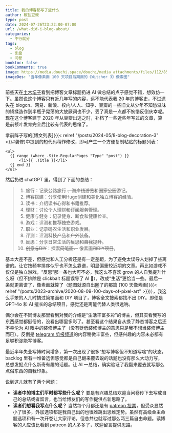 ```yaml
---
title: 我的博客都写了些什么
author: 椒盐豆豉
type: post
date: 2024-07-26T23:22:00-07:00
url: /what-did-i-blog-about/
categories:
  - 不行就分
tags:
  - blog
  - 复盘
  - 问卷
booktoc: false
bookComments: true
image: https://media.douchi.space/douchi/media_attachments/files/112/856/867/081/692/285/original/fe6d3b44d9ef71b7.png
imageDes: "当年像素画 100 天项目后期画的《Witcher 3》像素图"
---
```


前些天在[土木坛子](https://tumutanzi.com/archives/17322?utm_source=blog.douchi.space)看到把博客文章标题扔进 AI 做总结的点子感觉不错，想效仿一下。虽然说这个博客只有近几年写的内容，远不能代表我 20 年的博客史，不过遗失在 blogcn、网易、新浪、校内/人人、知乎、豆瓣的一些旧文从少年不知愁滋味的矫揉造作到半瓶子晃荡的大放厥词也不少，丢了真是一点都不惋惜反倒庆幸呢。现在这个博客建于 2020 年从豆瓣出逃之时，补档了一些近些年写过的文章，算是前额叶发育完全后比较有代表的思绪了。
<!--more-->

拿前阵子写的[博文列表]({{< relref "/posts/2024-05/8-blog-decoration-3" >}}#装修)中提到的短代码稍作修改，即可产生一个方便复制粘贴的标题列表：

```Go-HTML-Template
<ul>
  {{ range (where .Site.RegularPages "Type" "post") }}
      <li>{{ .Title }}</li>
  {{ end }}
</ul>
```

然后扔进 chatGPT 里，得到了下面的总结：
> 1. 旅行：记录公路旅行 ~~、海岸线游览~~和~~国家公园~~游记。
> 2. 博客搭建：分享使用Hugo创建和美化独立博客的经验。
> 3. 读书：介绍读书心得和书籍推荐。
> 4. 理财：讨论个人理财~~和订阅服务管理~~。
> 5. 健康与健身：记录健身、断食和健康检查。
> 6. 游戏：评测和推荐~~独立~~游戏。
> 7. 职业：记录码农生活和职业发展。
> 8. 评测：评测科技产品和~~户外~~装备。
> 9. ~~反思~~：分享日常生活~~的反思和自我提升~~。
> 10. ~~创意与DIY~~：探索~~简笔画、~~ 像素画~~和DIY项目~~。

基本大差不差，但感觉和人工分析还是有一定差距，为了避免太误导人划掉了些离谱的。让它按频率排序似乎也不怎么靠谱，明显偏重较近期的文章。再比如游戏不仅仅是独立游戏，“反思”那一条也大可不必，我这么不喜欢 grow 的人自我提升什么呀（但不排除是 clickbait 标题误导了 AI 🤣），改成“生活”更恰当一些。最后一条就更离谱了，像素画就算了（题图就源自出圈了的那篇 [100 天像素画]({{< relref "/posts/2023-archive/2020-08-09-100-days-of-pixel-art" >}})），我这么手笨的人几时搞过简笔画和 DIY 项目了，博客全文搜索都找不出 DIY。即便是 GPT-4o 和 AI 擅长的总结项目，感觉还是离能代替人类很远呐。

偶尔会在不同博友那里看到对我的介绍是“生活丰富多彩”的博主，但其实看我写的东西感觉都挺俗的，没看出哪里多彩了。甚至看这个结果自从换了静态博客之后还不幸沦为 AI 眼中的装修博主了（没有贬低装修博主的意思只是我不想当装修博主而已）。反倒是 [telegram 剪报频道](https://t.me/mtfront)的内容稍微丰富些，但感兴趣的内容未必都有足够积淀能写博客。

最近半年失业写博时间增多，第一次出现了很多“想写博客但不知道写啥”的状态，backlog 里有一堆备选但感觉都是自己翻来覆去说的话题也没有那么大动力写，总想发掘点什么新奇有趣的话题。让 AI 一总结，确实验证了我翻来覆去就写那么点俗东西的自我印象。

说到这儿就有了两个问题：
- **读者中的博主们平时都写些什么呢？** 要是有兴趣总结欢迎当问卷传下去写成自己的总结或者留言，也当给博友们的写作提供点新思路了。
- **读者们想看我写点什么呢？** 当然每个月都还是有 [patreon 投票](https://www.patreon.com/posts/2024-nian-8-yue-108440104)，但受众显然小了很多，外加选项都是我自己出的也很难跳出思维定势。虽然有高级金主命题选项和有一次开卷让大家评论，但总共也就写过那么两三篇自由命题。读博客的人应该比看到 patreon 的人多多了，欢迎留言提供思路。
